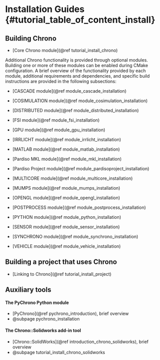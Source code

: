 Installation Guides {#tutorial_table_of_content_install}
==========================

## Building Chrono

-   [Core Chrono module](@ref tutorial_install_chrono)

Additional Chrono functionality is provided through optional modules. Building one or more of these modules can be enabled during CMake configuration. A brief overview of the functionality provided by each module, additional requirements and dependencies, and specific build instructions are provided in the following subsections:

-   [CASCADE module](@ref module_cascade_installation)

-   [COSIMULATION module](@ref module_cosimulation_installation)

-   [DISTRIBUTED module](@ref module_distributed_installation)

-   [FSI module](@ref module_fsi_installation)

-   [GPU module](@ref module_gpu_installation)

-   [IRRLICHT module](@ref module_irrlicht_installation)

-   [MATLAB module](@ref module_matlab_installation)

-   [Pardiso MKL module](@ref module_mkl_installation)

-   [Pardiso Project module](@ref module_pardisoproject_installation)

-   [MULTICORE module](@ref module_multicore_installation)

-   [MUMPS module](@ref module_mumps_installation)

-   [OPENGL module](@ref module_opengl_installation)

-   [POSTPROCESS module](@ref module_postprocess_installation)

-   [PYTHON module](@ref module_python_installation)

-   [SENSOR module](@ref module_sensor_installation)	

-   [SYNCHRONO module](@ref module_synchrono_installation)

-   [VEHICLE module](@ref module_vehicle_installation)




## Building a project that uses Chrono

-   [Linking to Chrono](@ref tutorial_install_project)

## Auxiliary tools

#### The PyChrono Python module

- [PyChrono](@ref pychrono_introduction), brief overview
- @subpage pychrono_installation


#### The Chrono::Solidworks add-in tool

- [Chrono::SolidWorks](@ref introduction_chrono_solidworks), brief overview
- @subpage tutorial_install_chrono_solidworks
